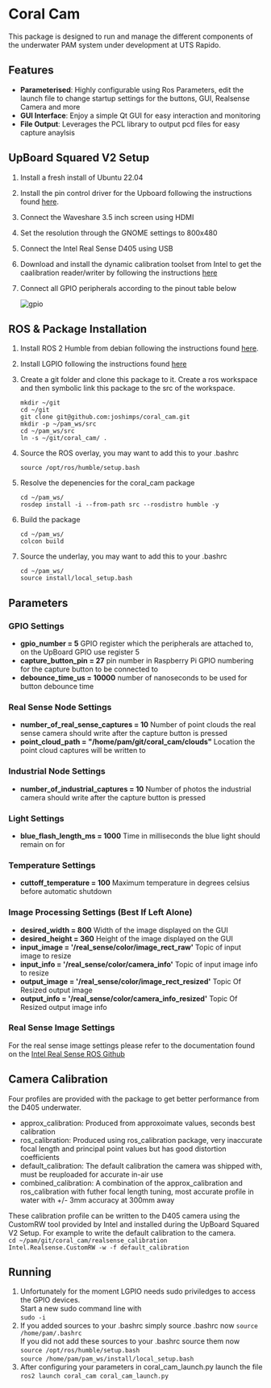 # Coral Cam
This package is designed to run and manage the different components of the underwater PAM system under development at UTS Rapido. 

## Features

- **Parameterised**: Highly configurable using Ros Parameters, edit the launch file to change startup settings for the buttons, GUI, Realsense Camera and more
- **GUI Interface**: Enjoy a simple Qt GUI for easy interaction and monitoring
- **File Output**: Leverages the PCL library to output pcd files for easy capture anaylsis

## UpBoard Squared V2 Setup
1. Install a fresh install of Ubuntu 22.04
2. Install the pin control driver for the Upboard following the instructions found [here](https://github.com/up-division/pinctrl-upboard).
3. Connect the Waveshare 3.5 inch screen using HDMI
4. Set the resolution through the GNOME settings to 800x480
5. Connect the Intel Real Sense D405 using USB
6. Download and install the dynamic calibration toolset from Intel to get the caalibration reader/writer by following the instructions [here](https://www.intel.com/content/www/us/en/download/645988/intel-realsense-d400-series-dynamic-calibration-tool.html)
7. Connect all GPIO peripherals according to the pinout table below

   ![gpio](https://github.com/up-board/up-community/raw/main/images/up2/up2pinout_04092021.jpg)


## ROS & Package Installation

1. Install ROS 2 Humble from debian following the instructions found [here](https://docs.ros.org/en/humble/Installation/Ubuntu-Install-Debians.html#id2).

2. Install LGPIO following the instructions found [here](https://abyz.me.uk/lg/download.html)

3. Create a git folder and clone this package to it. Create a ros workspace and then symbolic link this package to the src of the workspace.

   `mkdir ~/git` \
   `cd ~/git` \
   `git clone git@github.com:joshimps/coral_cam.git` \
   `mkdir -p ~/pam_ws/src` \
   `cd ~/pam_ws/src` \
   `ln -s ~/git/coral_cam/ .`


4. Source the ROS overlay, you may want to add this to your .bashrc

    `source /opt/ros/humble/setup.bash`
   
5. Resolve the depenencies for the coral_cam package

   `cd ~/pam_ws/` \
   `rosdep install -i --from-path src --rosdistro humble -y`

6. Build the package

    `cd ~/pam_ws/` \
    `colcon build`

7. Source the underlay, you may want to add this to your .bashrc

    `cd ~/pam_ws/` \
    `source install/local_setup.bash`

## Parameters

### GPIO Settings
- **gpio_number = 5** GPIO register which the peripherals are attached to, on the UpBoard GPIO use register 5
- **capture_button_pin = 27** pin number in Raspberry Pi GPIO numbering for the capture button to be connected to
- **debounce_time_us = 10000** number of nanoseconds to be used for button debounce time

### Real Sense Node Settings
- **number_of_real_sense_captures = 10** Number of point clouds the real sense camera should write after the capture button is pressed
- **point_cloud_path = "/home/pam/git/coral_cam/clouds"** Location the point cloud captures will be written to

### Industrial Node Settings
- **number_of_industrial_captures = 10** Number of photos the industrial camera should write after the capture button is pressed

### Light Settings
- **blue_flash_length_ms = 1000** Time in milliseconds the blue light should remain on for

### Temperature Settings
- **cuttoff_temperature = 100** Maximum temperature in degrees celsius before automatic shutdown

### Image Processing Settings (Best If Left Alone)
- **desired_width = 800** Width of the image displayed on the GUI 
- **desired_height = 360** Height of the image displayed on the GUI 
- **input_image = '/real_sense/color/image_rect_raw'** Topic of input image to resize
- **input_info = '/real_sense/color/camera_info'** Topic of input image info to resize
- **output_image = '/real_sense/color/image_rect_resized'** Topic Of Resized output image
- **output_info = '/real_sense/color/camera_info_resized'** Topic Of Resized output image info

### Real Sense Image Settings
For the real sense image settings please refer to the documentation found on the [Intel Real Sense ROS Github](https://github.com/IntelRealSense/realsense-ros)

## Camera Calibration
Four profiles are provided with the package to get better performance from the D405 underwater.

- approx_calibration: Produced from approxoimate values, seconds best calibration
- ros_calibration: Produced using ros_calibration package, very inaccurate focal length and principal point values but has good distortion coefficients
- default_calibration: The default calibration the camera was shipped with, must be reuploaded for accurate in-air use
- combined_calibration: A combination of the approx_calibration and ros_calibration with futher focal length tuning, most accurate profile in water with +/- 3mm accuracy at 300mm away

These calibration profile can be written to the D405 camera using the CustomRW tool provided by Intel and installed during the UpBoard Squared V2 Setup. For example to write the default calibration to the camera. \
`cd ~/pam/git/coral_cam/realsense_calibration`\
`Intel.Realsense.CustomRW -w -f default_calibration`


## Running

1. Unfortunately for the moment LGPIO needs sudo priviledges to access the GPIO devices. \
   Start a new sudo command line with \
   `sudo -i` 
3. If you added sources to your .bashrc simply source .bashrc now
   `source /home/pam/.bashrc` \
   If you did not add these sources to your .bashrc source them now \
   `source /opt/ros/humble/setup.bash` \
   `source /home/pam/pam_ws/install/local_setup.bash`
4. After configuring your parameters in coral_cam_launch.py launch the file
   `ros2 launch coral_cam coral_cam_launch.py`




